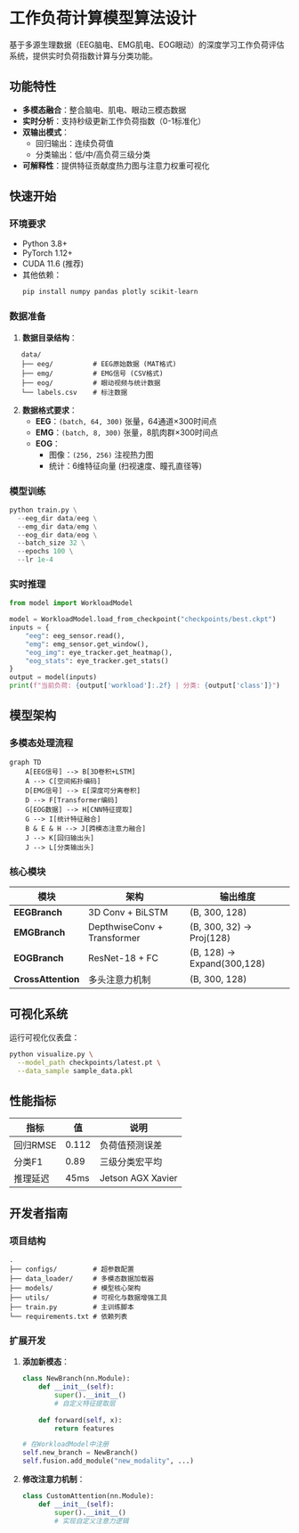 # 工作负荷计算模型算法设计

基于多源生理数据（EEG脑电、EMG肌电、EOG眼动）的深度学习工作负荷评估系统，提供实时负荷指数计算与分类功能。

## 功能特性

- **多模态融合**：整合脑电、肌电、眼动三模态数据
- **实时分析**：支持秒级更新工作负荷指数（0-1标准化）
- **双输出模式**：
  - 回归输出：连续负荷值
  - 分类输出：低/中/高负荷三级分类
- **可解释性**：提供特征贡献度热力图与注意力权重可视化

## 快速开始

### 环境要求

- Python 3.8+
- PyTorch 1.12+
- CUDA 11.6 (推荐)
- 其他依赖：
  ```bash
  pip install numpy pandas plotly scikit-learn
### 数据准备

1. **数据目录结构**：
```
   data/
   ├── eeg/          # EEG原始数据 (MAT格式)
   ├── emg/          # EMG信号 (CSV格式)  
   ├── eog/          # 眼动视频与统计数据
   └── labels.csv    # 标注数据
```

2. **数据格式要求**：
   - **EEG**：`(batch, 64, 300)` 张量，64通道×300时间点
   - **EMG**：`(batch, 8, 300)` 张量，8肌肉群×300时间点
   - **EOG**：
     - 图像：`(256, 256)` 注视热力图
     - 统计：6维特征向量 (扫视速度、瞳孔直径等)

### 模型训练

```python
python train.py \
  --eeg_dir data/eeg \
  --emg_dir data/emg \
  --eog_dir data/eog \
  --batch_size 32 \
  --epochs 100 \
  --lr 1e-4
```

### 实时推理

```python
from model import WorkloadModel

model = WorkloadModel.load_from_checkpoint("checkpoints/best.ckpt")
inputs = {
    "eeg": eeg_sensor.read(),
    "emg": emg_sensor.get_window(),
    "eog_img": eye_tracker.get_heatmap(),
    "eog_stats": eye_tracker.get_stats()
}
output = model(inputs)
print(f"当前负荷: {output['workload']:.2f} | 分类: {output['class']}")
```

## 模型架构

### 多模态处理流程

```mermaid
graph TD
    A[EEG信号] --> B[3D卷积+LSTM]
    A --> C[空间拓扑编码]
    D[EMG信号] --> E[深度可分离卷积]
    D --> F[Transformer编码]
    G[EOG数据] --> H[CNN特征提取]
    G --> I[统计特征融合]
    B & E & H --> J[跨模态注意力融合]
    J --> K[回归输出头]
    J --> L[分类输出头]
```

### 核心模块

| 模块               | 架构                        | 输出维度                   |
| ------------------ | --------------------------- | -------------------------- |
| **EEGBranch**      | 3D Conv + BiLSTM            | (B, 300, 128)              |
| **EMGBranch**      | DepthwiseConv + Transformer | (B, 300, 32) → Proj(128)   |
| **EOGBranch**      | ResNet-18 + FC              | (B, 128) → Expand(300,128) |
| **CrossAttention** | 多头注意力机制              | (B, 300, 128)              |

## 可视化系统

运行可视化仪表盘：
```bash
python visualize.py \
  --model_path checkpoints/latest.pt \
  --data_sample sample_data.pkl
```

## 性能指标

| 指标     | 值    | 说明              |
| -------- | ----- | ----------------- |
| 回归RMSE | 0.112 | 负荷值预测误差    |
| 分类F1   | 0.89  | 三级分类宏平均    |
| 推理延迟 | 45ms  | Jetson AGX Xavier |

## 开发者指南

### 项目结构
```
.
├── configs/         # 超参数配置
├── data_loader/     # 多模态数据加载器
├── models/          # 模型核心架构
├── utils/           # 可视化与数据增强工具
├── train.py         # 主训练脚本
└── requirements.txt # 依赖列表
```

### 扩展开发

1. **添加新模态**：
   ```python
   class NewBranch(nn.Module):
       def __init__(self):
           super().__init__()
           # 自定义特征提取层
           
       def forward(self, x):
           return features
   
   # 在WorkloadModel中注册
   self.new_branch = NewBranch()
   self.fusion.add_module("new_modality", ...)
   ```

2. **修改注意力机制**：
   ```python
   class CustomAttention(nn.Module):
       def __init__(self):
           super().__init__()
           # 实现自定义注意力逻辑
   ```
